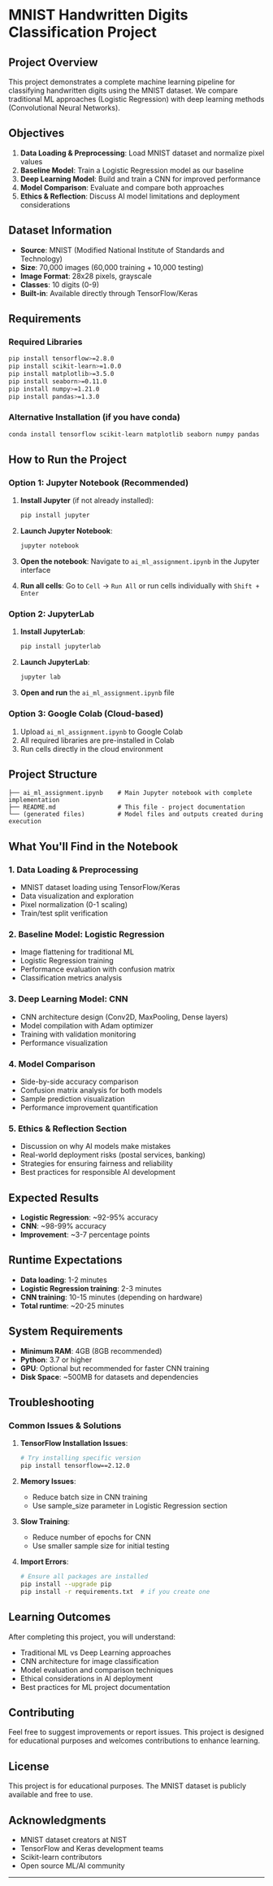 # MNIST Handwritten Digits Classification Project

## Project Overview
This project demonstrates a complete machine learning pipeline for classifying handwritten digits using the MNIST dataset. We compare traditional ML approaches (Logistic Regression) with deep learning methods (Convolutional Neural Networks).

## Objectives
1. **Data Loading & Preprocessing**: Load MNIST dataset and normalize pixel values
2. **Baseline Model**: Train a Logistic Regression model as our baseline
3. **Deep Learning Model**: Build and train a CNN for improved performance
4. **Model Comparison**: Evaluate and compare both approaches
5. **Ethics & Reflection**: Discuss AI model limitations and deployment considerations

## Dataset Information
- **Source**: MNIST (Modified National Institute of Standards and Technology)
- **Size**: 70,000 images (60,000 training + 10,000 testing)
- **Image Format**: 28x28 pixels, grayscale
- **Classes**: 10 digits (0-9)
- **Built-in**: Available directly through TensorFlow/Keras

## Requirements
### Required Libraries
```bash
pip install tensorflow>=2.8.0
pip install scikit-learn>=1.0.0
pip install matplotlib>=3.5.0
pip install seaborn>=0.11.0
pip install numpy>=1.21.0
pip install pandas>=1.3.0
```

### Alternative Installation (if you have conda)
```bash
conda install tensorflow scikit-learn matplotlib seaborn numpy pandas
```

##  How to Run the Project

### Option 1: Jupyter Notebook (Recommended)
1. **Install Jupyter** (if not already installed):
   ```bash
   pip install jupyter
   ```

2. **Launch Jupyter Notebook**:
   ```bash
   jupyter notebook
   ```

3. **Open the notebook**: Navigate to `ai_ml_assignment.ipynb` in the Jupyter interface

4. **Run all cells**: Go to `Cell` → `Run All` or run cells individually with `Shift + Enter`

### Option 2: JupyterLab
1. **Install JupyterLab**:
   ```bash
   pip install jupyterlab
   ```

2. **Launch JupyterLab**:
   ```bash
   jupyter lab
   ```

3. **Open and run** the `ai_ml_assignment.ipynb` file

### Option 3: Google Colab (Cloud-based)
1. Upload `ai_ml_assignment.ipynb` to Google Colab
2. All required libraries are pre-installed in Colab
3. Run cells directly in the cloud environment

##  Project Structure
```
├── ai_ml_assignment.ipynb    # Main Jupyter notebook with complete implementation
├── README.md                 # This file - project documentation
└── (generated files)         # Model files and outputs created during execution
```

##  What You'll Find in the Notebook

### 1. Data Loading & Preprocessing
- MNIST dataset loading using TensorFlow/Keras
- Data visualization and exploration
- Pixel normalization (0-1 scaling)
- Train/test split verification

### 2. Baseline Model: Logistic Regression
- Image flattening for traditional ML
- Logistic Regression training
- Performance evaluation with confusion matrix
- Classification metrics analysis

### 3. Deep Learning Model: CNN
- CNN architecture design (Conv2D, MaxPooling, Dense layers)
- Model compilation with Adam optimizer
- Training with validation monitoring
- Performance visualization

### 4. Model Comparison
- Side-by-side accuracy comparison
- Confusion matrix analysis for both models
- Sample prediction visualization
- Performance improvement quantification

### 5. Ethics & Reflection Section
- Discussion on why AI models make mistakes
- Real-world deployment risks (postal services, banking)
- Strategies for ensuring fairness and reliability
- Best practices for responsible AI development

##  Expected Results
- **Logistic Regression**: ~92-95% accuracy
- **CNN**: ~98-99% accuracy
- **Improvement**: ~3-7 percentage points

##  Runtime Expectations
- **Data loading**: 1-2 minutes
- **Logistic Regression training**: 2-3 minutes
- **CNN training**: 10-15 minutes (depending on hardware)
- **Total runtime**: ~20-25 minutes

##  System Requirements
- **Minimum RAM**: 4GB (8GB recommended)
- **Python**: 3.7 or higher
- **GPU**: Optional but recommended for faster CNN training
- **Disk Space**: ~500MB for datasets and dependencies

##  Troubleshooting

### Common Issues & Solutions

1. **TensorFlow Installation Issues**:
   ```bash
   # Try installing specific version
   pip install tensorflow==2.12.0
   ```

2. **Memory Issues**:
   - Reduce batch size in CNN training
   - Use sample_size parameter in Logistic Regression section

3. **Slow Training**:
   - Reduce number of epochs for CNN
   - Use smaller sample size for initial testing

4. **Import Errors**:
   ```bash
   # Ensure all packages are installed
   pip install --upgrade pip
   pip install -r requirements.txt  # if you create one
   ```

##  Learning Outcomes
After completing this project, you will understand:
- Traditional ML vs Deep Learning approaches
- CNN architecture for image classification
- Model evaluation and comparison techniques
- Ethical considerations in AI deployment
- Best practices for ML project documentation

##  Contributing
Feel free to suggest improvements or report issues. This project is designed for educational purposes and welcomes contributions to enhance learning.

##  License
This project is for educational purposes. The MNIST dataset is publicly available and free to use.

##  Acknowledgments
- MNIST dataset creators at NIST
- TensorFlow and Keras development teams
- Scikit-learn contributors
- Open source ML/AI community

---
